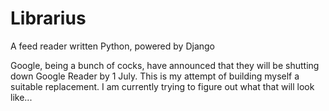 Librarius
=========

A feed reader written Python, powered by Django

Google, being a bunch of cocks, have announced that they will be shutting down Google Reader by 1 July. This is my attempt of building myself a suitable replacement. I am currently trying to figure out what that will look like...
